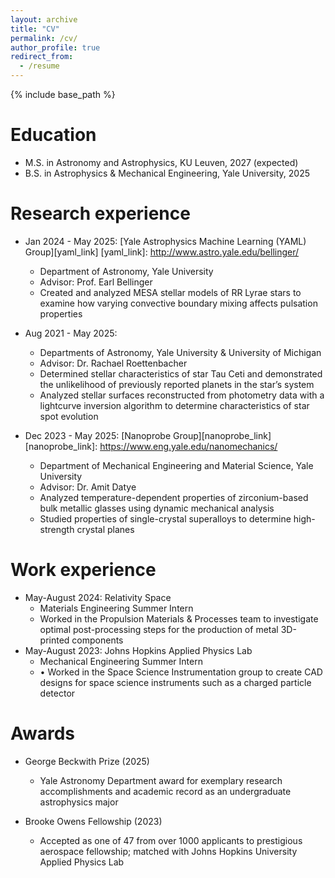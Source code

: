 ```yaml
---
layout: archive
title: "CV"
permalink: /cv/
author_profile: true
redirect_from:
  - /resume
---
```


{% include base_path %}

Education
======
* M.S. in Astronomy and Astrophysics, KU Leuven, 2027 (expected)
* B.S. in Astrophysics & Mechanical Engineering, Yale University, 2025

Research experience
======
* Jan 2024 - May 2025: [Yale Astrophysics Machine Learning (YAML) Group][yaml_link]
[yaml_link]: http://www.astro.yale.edu/bellinger/
  * Department of Astronomy, Yale University
  * Advisor: Prof. Earl Bellinger
  * Created and analyzed MESA stellar models of RR Lyrae stars to examine how varying convective boundary mixing affects pulsation properties

* Aug 2021 - May 2025: 
  * Departments of Astronomy, Yale University & University of Michigan
  * Advisor: Dr. Rachael Roettenbacher
  * Determined stellar characteristics of star Tau Ceti and demonstrated the unlikelihood of previously reported planets in the star’s system
  * Analyzed stellar surfaces reconstructed from photometry data with a lightcurve inversion algorithm to determine characteristics of star spot evolution

* Dec 2023 - May 2025: [Nanoprobe Group][nanoprobe_link]
[nanoprobe_link]: https://www.eng.yale.edu/nanomechanics/
  * Department of Mechanical Engineering and Material Science, Yale University
  * Advisor: Dr. Amit Datye
  * Analyzed temperature-dependent properties of zirconium-based bulk metallic glasses using dynamic mechanical analysis
  * Studied properties of single-crystal superalloys to determine high-strength crystal planes 


Work experience
======
* May-August 2024: Relativity Space
  * Materials Engineering Summer Intern
  * Worked in the Propulsion Materials & Processes team to investigate optimal post-processing steps for the production of metal 3D-printed components
* May-August 2023: Johns Hopkins Applied Physics Lab
  * Mechanical Engineering Summer Intern
  * •	Worked in the Space Science Instrumentation group to create CAD designs for space science instruments such as a charged particle detector
  

Awards
======
* George Beckwith Prize (2025)
  * Yale Astronomy Department award for exemplary research accomplishments and academic record as an undergraduate astrophysics major

* Brooke Owens Fellowship (2023)
  * Accepted as one of 47 from over 1000 applicants to prestigious aerospace fellowship; matched with Johns Hopkins University Applied Physics Lab
